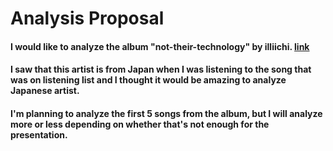 # Analysis Proposal

#### I would like to analyze the album "not-their-technology" by illiichi. [link](https://github.com/illiichi/not-their-technologies/tree/develop/src/not_their_technologies)
#### I saw that this artist is from Japan when I was listening to the song that was on listening list and I thought it would be amazing to analyze Japanese artist.

#### I'm planning to analyze the first 5 songs from the album, but I will analyze more or less depending on whether that's not enough for the presentation.
 
